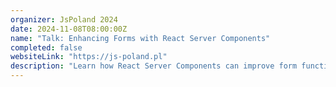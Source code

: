 ```yaml
---
organizer: JsPoland 2024
date: 2024-11-08T08:00:00Z
name: "Talk: Enhancing Forms with React Server Components"
completed: false
websiteLink: "https://js-poland.pl"
description: "Learn how React Server Components can improve form functionality, with insights on benefits like faster load times and streamlined server-side processing. Discover practical strategies for integrating RSC into forms to enhance user experience and simplify front-end complexities."
---
```

